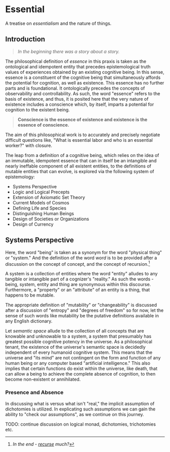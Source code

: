 # Essential
A treatise on *essentialism* and the nature of things. 

## Introduction
> *In the beginning there was a story about a story.*

The philosophical definition of *essence* in this praxis is taken as the ontological and idempotent entity that precedes epistemological truth values of experiences obtained by an existing cognitive being. In this sense, essence is a constituent of the cognitive being that simultaneously affords the potential for cognition, as well as existence. This essence has no further parts and is foundational. It ontologically precedes the concepts of observability and controllability. As such, the word "essence" refers to the basis of existence, and thus, it is posited here that the very nature of existence includes a conscience which, by itself, imparts a potential for cognition to the existent being. 

> **Conscience is the essence of existence and existence is the essence of conscience.**

The aim of this philosophical work is to accurately and precisely negotiate difficult questions like, "What is essential labor and who is an essential worker?" with closure. 

The leap from a definition of a cognitive being, which relies on the idea of an immutable, idempotent essence that can in itself be an intangible and nearly ineffable component of all existent entities, to the definitions of mutable entities that can evolve, is explored via the following system of epistemology:

  - Systems Perspective
  - Logic and Logical Precepts
  - Extension of Axiomatic Set Theory
  - Current Models of Cosmos
  - Defining Life and Species
  - Distinguishing Human Beings
  - Design of Societies or Organizations
  - Design of Currency

## Systems Perspective
Here, the word "being" is taken as a synonym for the word "physical thing" or "system." And the definition of the word *word* is to be provided after a discussion on the concept of concept, and the concept of recursion.[^1] 

A system is a collection of entities where the word "entity" alludes to any tangible or intangible part of a cognizer's "reality." As such the words - being, system, entity and thing are synonymous within this discourse. Furthermore, a "property" or an "attribute" of an entity is a thing, that happens to be mutable.

The appropriate definition of "mutability" or "changeability" is discussed after a discussion of "entropy" and "degrees of freedom" so for now, let the sense of such words like mutability be the putative definitions available in any English dictionary. 

Let *semantic space* allude to the collection of all concepts that are knowable and unknowable to a system, a system that presumably has greatest possible cognitive potency in the universe. As a philosophical tenant, the existence of the universe's semantic space is decidedly independent of every humanoid cognitive system. This means that the universe and "its mind" are not contingent on the form and function of any human being or any computer based "artificial intelligence." This also implies that certain functions do exist within the universe, like death, that can allow a being to achieve the complete absence of cognition, to then become non-existent or annihilated. 

### Presence and Absence
In discussing what is versus what isn't "real," the implicit assumption of dichotomies is utilized. In explicating such assumptions we can gain the ability to "check our assumptions", as we continue on this journey. 

TODO: continue discussion on logical monad, dichotomies, trichotomies etc. 

[^1]: *In the end - [recurse](https://en.wiktionary.org/wiki/recurse#Verb) much?*

